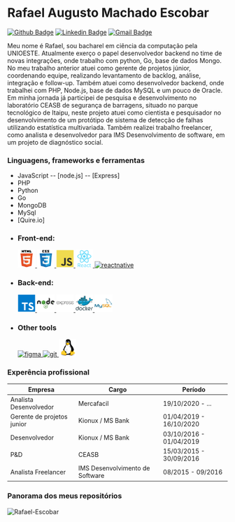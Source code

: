 # Rafael Augusto Machado Escobar

[![Github Badge](https://img.shields.io/badge/-Github-000?style=flat-square&logo=Github&logoColor=white&link=https://github.com/Rafael-Escobar)](https://github.com/Rafael-Escobar)
[![Linkedin Badge](https://img.shields.io/badge/-LinkedIn-blue?style=flat-square&logo=Linkedin&logoColor=white&link=https://www.linkedin.com/in/rafaelaugustomachadoescobar/)](https://www.linkedin.com/in/rafaelaugustomachadoescobar/)
[![Gmail Badge](https://img.shields.io/badge/-Gmail-c14438?style=flat-square&logo=Gmail&logoColor=white&link=mailto:machadoescobarr@gmail.com)](mailto:machadoescobarr@gmail.com)

Meu nome é Rafael, sou bacharel em ciência da computação pela UNIOESTE. Atualmente exerço o papel desenvolvedor backend no time de novas integrações, onde trabalho com python, Go, base de dados Mongo.
No meu trabalho anterior atuei como gerente de projetos júnior, coordenando equipe, realizando levantamento de backlog,  análise, integração e follow-up. Também atuei como desenvolvedor backend, onde trabalhei com PHP, Node.js, base de dados MySQL e um pouco de Oracle.
Em minha jornada já participei de pesquisa e desenvolvimento no laboratório CEASB de segurança de barragens, situado no parque tecnológico de Itaipu, neste projeto atuei como cientista e pesquisador no desenvolvimento de um protótipo de sistema de detecção de falhas utilizando estatística multivariada. 
Também realizei trabalho freelancer, como analista e desenvolvedor para IMS Desenvolvimento de software, em um projeto de diagnóstico social.

### Linguagens, frameworks e ferramentas

* JavaScript
-- [node.js] 
-- [Express]
* PHP
* Python
* Go
* MongoDB
* MySql
* [Quire.io]

<ul>

  <li><h3 align="left">Front-end:</h3></li>
  
  <a href="https://www.w3.org/html/" target="_blank"> <img src="https://raw.githubusercontent.com/devicons/devicon/master/icons/html5/html5-original-wordmark.svg" alt="html5" width="40" height="40"/>
  </a>
  <a href="https://www.w3schools.com/css/" target="_blank"> <img src="https://raw.githubusercontent.com/devicons/devicon/master/icons/css3/css3-original-wordmark.svg" alt="css3" width="40" height="40"/>
  </a>
  <a href="https://developer.mozilla.org/en-US/docs/Web/JavaScript" target="_blank"> <img src="https://raw.githubusercontent.com/devicons/devicon/master/icons/javascript/javascript-original.svg" alt="javascript" width="40" height="40"/>
  </a>
  <a href="https://reactjs.org/" target="_blank"> <img src="https://raw.githubusercontent.com/devicons/devicon/master/icons/react/react-original-wordmark.svg" alt="react" width="40" height="40"/>
  </a> 
  <a href="https://reactnative.dev/" target="_blank"> <img src="https://reactnative.dev/img/header_logo.svg" alt="reactnative" width="40" height="40"/>
  </a> 
 
  <li><h3>Back-end:</h3></li>
  <a href="https://www.typescriptlang.org/" target="_blank"> <img src="https://raw.githubusercontent.com/devicons/devicon/master/icons/typescript/typescript-original.svg" alt="typescript" width="40" height="40"/>
  </a>
  <a href="https://nodejs.org" target="_blank"> <img src="https://raw.githubusercontent.com/devicons/devicon/master/icons/nodejs/nodejs-original-wordmark.svg" alt="nodejs" width="40" height="40"/> 
  </a>
  <a href="https://expressjs.com" target="_blank"> <img src="https://raw.githubusercontent.com/devicons/devicon/master/icons/express/express-original-wordmark.svg" alt="express" width="40" height="40"/>
  </a>
   <a href="https://www.docker.com/" target="_blank"><img src="https://raw.githubusercontent.com/devicons/devicon/master/icons/docker/docker-original-wordmark.svg" alt="docker" width="40" height="40"/>
  </a>
  <a href="https://www.mysql.com/" target="_blank"> <img src="https://raw.githubusercontent.com/devicons/devicon/master/icons/mysql/mysql-original-wordmark.svg" alt="mysql" width="40" height="40"/> 
  </a>
  

  <li><h3>Other tools</h3></li>
  <a href="https://quire.io/" target="_blank"> <img src="https://d12y7sg0iam4lc.cloudfront.net/s/img/website/logo-footer.svg" alt="figma" width="40" height="40"/>
  </a>
  <a href="https://git-scm.com/" target="_blank"> <img src="https://www.vectorlogo.zone/logos/git-scm/git-scm-icon.svg" alt="git" width="40" height="40"/>
  </a>
  <a href="https://www.linux.org/" target="_blank"> <img src="https://raw.githubusercontent.com/devicons/devicon/master/icons/linux/linux-original.svg" alt="linux" width="40" height="40"/>
  </a> 
</ul>


### Experência profissional

| Empresa | Cargo | Período |
| ------ | ------ |------ |
| Analista Desenvolvedor | Mercafacil | 19/10/2020 - ...| 
| Gerente de projetos junior | Kionux / MS Bank | 01/04/2019 - 16/10/2020| 
| Desenvolvedor | Kionux / MS Bank | 03/10/2016 - 01/04/2019 | 
| P&D | CEASB | 15/03/2015 - 30/09/2016 | 
| Analista Freelancer | IMS Desenvolvimento de Software | 08/2015 - 09/2016 | 


### Panorama dos meus repositórios

<p><img align="center" src="https://github-readme-stats.vercel.app/api/top-langs?username=Rafael-Escobar&show_icons=true&locale=en&layout=compact" alt="Rafael-Escobar" /></p>


<!--
**Rafael-Escobar/Rafael-Escobar** is a ✨ _special_ ✨ repository because its `README.md` (this file) appears on your GitHub profile.

Here are some ideas to get you started:

- 🔭 I’m currently working on ...
- 🌱 I’m currently learning ...
- 👯 I’m looking to collaborate on ...
- 🤔 I’m looking for help with ...
- 💬 Ask me about ...
- 📫 How to reach me: ...
- 😄 Pronouns: ...
- ⚡ Fun fact: ...
-->

